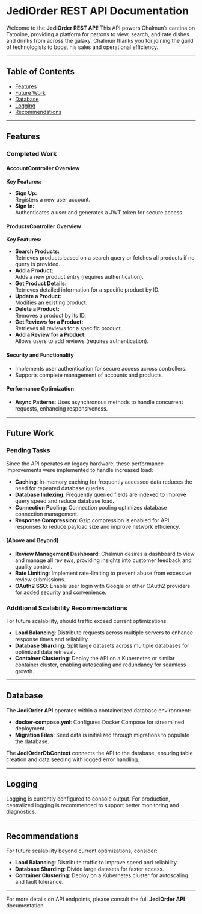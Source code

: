 # JediOrder REST API Documentation

Welcome to the **JediOrder REST API**! This API powers Chalmun’s cantina on Tatooine, providing a platform for patrons to view, search, and rate dishes and drinks from across the galaxy. Chalmun thanks you for joining the guild of technologists to boost his sales and operational efficiency.

---

## Table of Contents
- [Features](#features)
- [Future Work](#future-work)
- [Database](#database)
- [Logging](#logging)
- [Recommendations](#recommendations)

---

## Features

### Completed Work

#### AccountController Overview
**Key Features:**
- **Sign Up:**  
  Registers a new user account.
- **Sign In:**   
  Authenticates a user and generates a JWT token for secure access.

#### ProductsController Overview
**Key Features:**
- **Search Products:**  
  Retrieves products based on a search query or fetches all products if no query is provided.
- **Add a Product:**  
  Adds a new product entry (requires authentication).
- **Get Product Details:**   
  Retrieves detailed information for a specific product by ID.
- **Update a Product:**   
  Modifies an existing product.
- **Delete a Product:**   
  Removes a product by its ID.
- **Get Reviews for a Product:**  
  Retrieves all reviews for a specific product.
- **Add a Review for a Product:**  
  Allows users to add reviews (requires authentication).

#### Security and Functionality
- Implements user authentication for secure access across controllers.
- Supports complete management of accounts and products.

#### Performance Optimization
- **Async Patterns**: Uses asynchronous methods to handle concurrent requests, enhancing responsiveness.

---

## Future Work

### Pending Tasks
Since the API operates on legacy hardware, these performance improvements were implemented to handle increased load:
- **Caching**: In-memory caching for frequently accessed data reduces the need for repeated database queries.
- **Database Indexing**: Frequently queried fields are indexed to improve query speed and reduce database load.
- **Connection Pooling**: Connection pooling optimizes database connection management.
- **Response Compression**: Gzip compression is enabled for API responses to reduce payload size and improve network efficiency.

#### (Above and Beyond)
- **Review Management Dashboard**: Chalmun desires a dashboard to view and manage all reviews, providing insights into customer feedback and quality control.
- **Rate Limiting**: Implement rate-limiting to prevent abuse from excessive review submissions.
- **OAuth2 SSO**: Enable user login with Google or other OAuth2 providers for added security and convenience.

### Additional Scalability Recommendations
For future scalability, should traffic exceed current optimizations:
- **Load Balancing**: Distribute requests across multiple servers to enhance response times and reliability.
- **Database Sharding**: Split large datasets across multiple databases for optimized data retrieval.
- **Container Clustering**: Deploy the API on a Kubernetes or similar container cluster, enabling autoscaling and redundancy for seamless growth.

---

## Database

The **JediOrder API** operates within a containerized database environment:
- **docker-compose.yml**: Configures Docker Compose for streamlined deployment.
- **Migration Files**: Seed data is initialized through migrations to populate the database.

The **JediOrderDbContext** connects the API to the database, ensuring table creation and data seeding with logged error handling.

---

## Logging

Logging is currently configured to console output. For production, centralized logging is recommended to support better monitoring and diagnostics.

---

## Recommendations
For future scalability beyond current optimizations, consider:
- **Load Balancing**: Distribute traffic to improve speed and reliability.
- **Database Sharding**: Divide large datasets for faster access.
- **Container Clustering**: Deploy on a Kubernetes cluster for autoscaling and fault tolerance.

---

For more details on API endpoints, please consult the full **JediOrder API** documentation.
